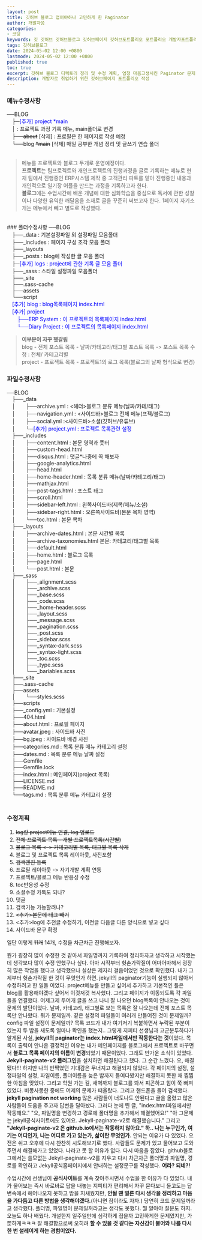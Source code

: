 ```yaml
---
layout: post
title: 깃허브 블로그 접어야하나 고민하게 한 Paginator
author: 개발자씅
categories: 
- 코딩
keywords: 깃 깃허브 깃허브블로그 깃허브페이지 깃허브포트폴리오 포트폴리오 개발자포트폴리오 노션 개발자포트폴리오양식 개발자포트폴리오예시 국민취업지원제도 개발자채용 
tags: 깃허브블로그
date: 2024-05-02 12:00 +0800
lastmode: 2024-05-02 12:00 +0800
published: true
toc: true
excerpt: 깃허브 블로그 디렉토리 정리 및 수정 계획, 엄청 마음고생시킨 Paginator 문제 해결 과정
description: 개발자로 취업하기 위한 깃허브페이지 포트폴리오 작성
---
```

### 메뉴수정사항
──BLOG<br>
  &emsp;├─<span style="color: blue;">[추가] project *main </span><br>
  &emsp;│ : 프로젝트 과정 기록 메뉴, main폴더로 변경<br>
  &emsp;├──<del>about</del> [삭제] : 프로필은 한 페이지로 작성 예정<br>
  &emsp;└──blog <del>*main</del> [삭제] 매일 공부한 개념 정리 및 글쓰기 연습 폴더<br>
  <br>
  > 메뉴를 프로젝트와 블로그 두개로 운영예정이다. <br>
  **프로젝트**는 팀프로젝트와 개인프로젝트의 진행과정을 글로 기록하는 메뉴로 현재 팀에서 진행중인  ERP시스템 제작 중 고객관리 파트를 맡아 진행중인 내용과 개인적으로 일기장 어플을 만드는 과정을 기록하고자 한다. <br>
  **블로그**에는 수업시간에 배운 개념에 대한 심화학습을 중심으로 독서에 관한 성찰이나 다양한 유익한 깨달음을 소재로 글을 꾸준히 써보고자 한다. 1페이지 자기소개는 메뉴에서 빼고 별도로 작성했다.

<br>
### 폴더수정사항
──BLOG<br>
  &emsp;├──_data : 기본설정파일 외 설정파일 모음폴더<br>
  &emsp;├──_includes : 페이지 구성 조각 모음 폴더<br>
  &emsp;├──_layouts<br>
  &emsp;├──_posts : blog에 작성한 글 모음 폴더<br>
  &emsp;├─<span style="color: blue;">[추가] logs : project에 관한 기록 글 모음 폴더</span><br>
  &emsp;├──_sass : 스타일 설정파일 모음폴더<br>
  &emsp;├──_site<br>
  &emsp;├──.sass-cache<br>
  &emsp;├──assets  <br>
  &emsp;└──script<br>
  &emsp;<span style="color: blue;">[추가] blog : blog목록페이지 index.html</span><br>
  &emsp;<span style="color: blue;">[추가] project <br>
    &emsp;&emsp;├──ERP System : 이 프로젝트의 목록페이지 index.html<br>
    &emsp;&emsp;└──Diary Project : 이 프로젝트의 목록페이지 index.html<br> </span>

 > **이부분이 자꾸 헷갈림** <br>
 blog - 전체 포스트 목록 - 날짜/카테고리/태그별 포스트 목록 
            -> 포스트 목록 수정 : 전체/ 카테고리별  
 project - 프로젝트 목록 - 프로젝트1의 로그 목록(블로그의 날짜 형식으로 변경)

### 파일수정사항
──BLOG<br>
  &emsp;├──_data<br>
  &emsp;│&emsp;&emsp;├──archive.yml : <헤더>블로그 분류 메뉴(날짜/카테/태그)<br>
  &emsp;│&emsp;&emsp;├──navigation.yml : <사이드바>블로그 전체 메뉴(프젝/블로그)<br>
  &emsp;│&emsp;&emsp;├──social.yml :<사이드바>소셜(깃허브/유튜브)<br>
  &emsp;│&emsp;&emsp;└─<span style="color: blue;">[추가] project.yml : 프로젝트 목록관련 설정</span><br>
  &emsp;├──_includes<br>
  &emsp;│&emsp;&emsp;├──content.html : 본문 영역과 풋터<br>
  &emsp;│&emsp;&emsp;├──custom-head.html<br>
  &emsp;│&emsp;&emsp;├──disqus.html : 댓글*나중에 꼭 해보자<br>
  &emsp;│&emsp;&emsp;├──google-analytics.html <br>
  &emsp;│&emsp;&emsp;├──head.html<br>
  &emsp;│&emsp;&emsp;├──home-header.html : 목록 분류 메뉴(날짜/카테고리/태그)<br>
  &emsp;│&emsp;&emsp;├──mathjax.html<br>
  &emsp;│&emsp;&emsp;├──post-tags.html : 포스트 태그<br>
  &emsp;│&emsp;&emsp;├──scroll.html<br>
  &emsp;│&emsp;&emsp;├──sidebar-left.html : 왼쪽사이드바(제목/메뉴/소셜)<br>
  &emsp;│&emsp;&emsp;├──sidebar-right.html : 오른쪽사이드바(본문 목차 영역)<br>
  &emsp;│&emsp;&emsp;└──toc.html : 본문 목차<br>
  &emsp;├──_layouts<br>
  &emsp;│&emsp;&emsp;├──archive-dates.html : 본문 시간별 목록<br>
  &emsp;│&emsp;&emsp;├──archive-taxonomies.html 본문: 카테고리/태그별 목록<br>
  &emsp;│&emsp;&emsp;├──default.html <br>
  &emsp;│&emsp;&emsp;├──home.html : 블로그 목록<br>
  &emsp;│&emsp;&emsp;├──page.html<br>
  &emsp;│&emsp;&emsp;└──post.html : 본문<br>
  &emsp;├──_sass<br>
  &emsp;│&emsp;&emsp;├──_alignment.scss<br>
  &emsp;│&emsp;&emsp;├──_archive.scss<br>
  &emsp;│&emsp;&emsp;├──_base.scss<br>
  &emsp;│&emsp;&emsp;├──_code.scss<br>
  &emsp;│&emsp;&emsp;├──_home-header.scss<br>
  &emsp;│&emsp;&emsp;├──_layout.scss<br>
  &emsp;│&emsp;&emsp;├──_message.scss<br>
  &emsp;│&emsp;&emsp;├──_pagination.scss<br>
  &emsp;│&emsp;&emsp;├──_post.scss<br>
  &emsp;│&emsp;&emsp;├──_sidebar.scss<br>
  &emsp;│&emsp;&emsp;├──_syntax-dark.scss<br>
  &emsp;│&emsp;&emsp;├──_syntax-light.scss<br>
  &emsp;│&emsp;&emsp;├──_toc.scss<br>
  &emsp;│&emsp;&emsp;├──_type.scss<br>
  &emsp;│&emsp;&emsp;└──_bariables.scss<br>
  &emsp;├──_site       <br>
  &emsp;├──.sass-cache<br>
  &emsp;├──assets<br>
  &emsp;│&emsp;&emsp;└──styles.scss<br>
  &emsp;├──scripts<br>
  &emsp;├──_config.yml : 기본설정<br>
  &emsp;├──404.html<br>
  &emsp;├──about.html : 프로필 페이지<br>
  &emsp;├──avatar.jpeg : 사이드바 사진<br>
  &emsp;├──bg.jpeg : 사이드바 배경 사진<br>
  &emsp;├──categories.md : 목록 분류 메뉴 카테고리 설정<br>
  &emsp;├──dates.md : 목록 분류 메뉴 날짜 설정<br>
  &emsp;├──Gemfile<br>
  &emsp;├──Gemfile.lock<br>
  &emsp;├──index.html : 메인페이지(project 목록)<br>
  &emsp;├──LICENSE.md<br>
  &emsp;├──README.md<br>
  &emsp;└──tags.md : 목록 분류 메뉴 카테고리 설정<br>
  <br>

### 수정계획
  
  1. <DEL>log랑 project메뉴 연결, log 업로드</DEL>
  2. <DEL>전체 프로젝트 목록 - 개별 프로젝트목록(시간별)</DEL>
  3. <DEL>블로그 목록 <-> 카테고리별 목록, 태그별 목록 삭제</DEL>
  4. 블로그 및 프로젝트 목록 레이아웃, 사진포함
  4. <DEL>검색엔진 등록</DEL>
  5. 프로필 레이아웃 -> 자기개발 계획 연동
  6. 프로젝트/블로그 메뉴 반응성 수정
  7. toc반응성 수정
  8. 소셜수정 카톡도 되나?
  9. 댓글
  10. 검색기능 가능할려나?
  12. <DEL><추가>본문에 태그 빼기</DEL>
  13. <추가>log에 추천글 수정하기, 이전글 다음글 다른 양식으로 넣고 싶다
  14. 사이드바 문구 확정


  일단 이렇게 <DEL>11개</DEL> 14개, 수정을 차근차근 진행해보자. 

  뭔가 굉장히 많이 수정한 것 같아서 파일명까지 기록하여 정리하자고 생각하고 시작했는데 생각보다 많이 수정 안했구나 싶다. 아마 시작부터 헛손가락질이 어마어마해서 굉장히 많은 작업을 했다고 생각했으나 실상은 제자리 걸음이었던 것으로 확인했다. 내가 그제부터 헛손가락질 한 것이 무엇인가 하면. jekyll의 paginator기능이 실행되지 않아서 수정하려고 한 일들 이었다. project메뉴를 만들고 싶어서 추가하고 기본적인 틀은 blog를 활용해야겠다 싶어서 이것저것 복사했다. 그리고 페이지가 이동되도록 각 파일들을 연결했다. 어제그제 두어개 글을 쓰고 나니 잘 나오던 blog목록이 안나오는 것이 문제의 발단이었다. 날짜, 카테고리, 태그별로 보는 목록은 잘 나오는데 전체 포스트 목록만 안나왔다. 뭐가 문제일까. 같은 설정의 파일들이 여러개 만들어진 것이 문제일까? config 파일 설정이 문제일까? 목록 코드가 내가 여기저기 복붙하면서 누락된 부분이 있는지 두 밤을 새도록 얼마나 확인을 했는지.. 그렇게 지피티 선생님과 고군분투하다가 알게된 사실, **jekyll의 paginator는 index.html파일에서만 작동한다는 것**이었다. 목록이 출력이 안나온 결정적인 이유는 내가 메인페이지를 블로그에서 프로젝트로 바꾸면서 **블로그 목록 페이지의 이름이 변경**되었기 때문이었다. 그래도 반가운 소식이 있었다. **Jekyll-paginate-v2 플러그인**을 설치하면 해결된다고 했다. 그 순간 느꼈다. 오, 해결됐다!!! 하지만 나의 반짝였던 기대감은 무너지고 해결되지 않았다. 각 페이지의 설정, 설정파일의 설정, 파일이름, 폴더이름을 늦은 밤까지 들여다봤지만 해결하지 못한 채 찜찜한 아침을 맞았다. 그리고 학원 가는 길, 새벽까지 블로그를 봐서 피곤하고 힘이 쭉 빠져 있었다. 비몽사몽한 중에도 어제의 문제가 떠올랐다. 그리고 핸드폰을 들어 검색했다. **jekyll pagination not working** 많은 사람들이 너도나도 안된다고 글을 올렸고 많은 사람들이 도움을 주고자 답변을 달아놨다. 그러다 눈에 띈 글, "index.html파일에서만 작동해요." "오, 파일명을 변경하고 경로에 폴더명을 추가해서 해결했어요!" "아 그문제는 jekyll공식사이트에도 있어요. Jekyll-paginate-v2로 해결했습니다." 그리고 **"Jekyll-paginate-v2 은 github.io에서는 작동하지 않아요."  하.. 나는 누구인가, 여기는 어디인가, 나는 어디로 가고 있는가, 삶이란 무엇인가.** 안되는 이유가 다 있었다. 오전은 쉬고 오후에 다시 찬찬히 시도해보기로 했다. 사람들도 문제가 있고 물어보고 도와주면서 해결해가고 있었다. 나라고 못 할 이유가 없다. 다시 마음을 잡았다. github블로그에서는 쓸모없는 Jekyll-paginate-v2를 지우고 다시 차근차근 폴더명과 파일명, 경로를 확인하고 Jekyll공식홈페이지에서 안내하는 설정문구를 작성했다. **어라? 되네?!**

  수업시간에 선생님이 **공식사이트**를 계속 찾아주시면서 수업을 한 이유가 다 있었다. 내가 물어보는 즉시 바로바로 답을 내놓는 지피티가 편리해서 자꾸 묻다보니 돌고도는 답변속에서 헤어나오지 못하고 밤을 지새웠지만, **안될 땐 얼른 다시 생각을 정리하고 마음을 가다듬고 다른 방법을 생각해야겠다.**(아니면 잠이라도 자자.) 당연히 코드 문제일꺼라고 생각했다. 폴더명, 파일명이 문제일꺼라고는 생각도 못했다. 뭘 알아야 질문도 하지. 오늘도 하나 배웠다. 개설한지 일주일만에 심각하게 접을까 고민하게한 문제였지만, 가뿐하게ㅋㅋㅋ 잘 해결함으로써 오히려 **할 수 있을 것 같다는 자신감이 불어와 나를 다시 한 번 설레이게 하는 경험이었다.**